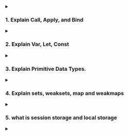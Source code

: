 <details>
<summary><h3>1. Explain Call, Apply, and Bind</h3></summary>
In JavaScript, `call`, `apply`, and `bind` are methods used to control the this context when invoking functions. Here's a detailed explanation of each:

**call**

The `call` method calls a function with a given `this` value and arguments provided individually.

**Syntax:**

```js
function.call(thisArg, arg1, arg2, ...)

```

Example:

```js
function greet(greeting, punctuation) {
  console.log(greeting + ", " + this.name + punctuation);
}

const person = { name: "Alice" };

greet.call(person, "Hello", "!"); // Output: Hello, Alice!
```

**apply**

The `apply` method is similar to `call`, but it takes an array (or array-like object) of arguments instead of listing them individually.

**Syntax:**

```js
function.apply(thisArg, [argsArray])

```

Example:

```js
function greet(greeting, punctuation) {
  console.log(greeting + ", " + this.name + punctuation);
}

const person = { name: "Alice" };

greet.apply(person, ["Hello", "!"]); // Output: Hello, Alice!
```

**bind**

The `bind` method creates a new function that, when called, has its `this` keyword set to the provided value, with a given sequence of arguments preceding any provided when the new function is called.

Syntax:

```js
const boundFunction = function.bind(thisArg, arg1, arg2, ...)

```

Example:

```js
function greet(greeting, punctuation) {
  console.log(greeting + ", " + this.name + punctuation);
}

const person = { name: "Alice" };

const boundGreet = greet.bind(person, "Hello");
boundGreet("!"); // Output: Hello, Alice!
```

**Summary**

- `call`: Invokes the function with the specified `this` context and individual arguments.
- `apply`: Invokes the function with the specified `this` context and arguments as an array.
- `bind`: Returns a new function with the specified `this` context and optionally prepends arguments.

These methods are essential for controlling the execution context of functions, especially in scenarios where the `this` keyword needs to reference a specific object.

</details>

<details>
<summary>
<h3>2. Explain Var, Let, Const</h3>
</summary>
In JavaScript, `var`, `let`, and `const` are used to declare variables, but they have different scopes, hoisting behavior, and reassignability. Here's a detailed explanation of each:

**var**

- **Scope**: Function-scoped. If declared within a function, it is only accessible within that function. If declared outside any function, it is globally scoped.
- **Hoisting**: Variables declared with `var` are hoisted to the top of their scope, but their initialization remains in place.
- **Reassignability**: Can be reassigned.
  Example:

```js
function varExample() {
  if (true) {
    var x = 10;
  }
  console.log(x); // 10
}

varExample();

console.log(y); // undefined due to hoisting
var y = 5;
```

**`let`**
**Scope**: Block-scoped. It is only accessible within the block (e.g., { }, loops, conditionals) where it is declared.
**Hoisting**: Variables declared with `let` are hoisted to the top of their block, but they are not initialized until the declaration is encountered (temporal dead zone).
**Reassignability**: Can be reassigned.
Example

```js
function letExample() {
  if (true) {
    let x = 10;
    console.log(x); // 10
  }
  // console.log(x); // ReferenceError: x is not defined
}

letExample();

let y = 5;
// let y = 6; // SyntaxError: Identifier 'y' has already been declared
```

**`const`**

**Scope**: Block-scoped. It is only accessible within the block where it is declared.
**Hoisting**: Variables declared with `const` are hoisted to the top of their block, but they are not initialized until the declaration is encountered (temporal dead zone).
**Reassignability**: Cannot be reassigned. The value must be assigned at the time of declaration.
Example:

```js
function constExample() {
  if (true) {
    const x = 10;
    console.log(x); // 10
  }
  // console.log(x); // ReferenceError: x is not defined
}

constExample();

const y = 5;
// y = 6; // TypeError: Assignment to constant variable
// const z; // SyntaxError: Missing initializer in const declaration
```

**Summary**

**`var`**:

- Function-scoped
  Hoisted with initialization undefined
- Can be reassigned

**`let`**:

- Block-scoped
  H- oisted but not initialized until the declaration is encountered (temporal dead zone)
- Can be reassigned
- **`const`**:

- Block-scoped
- Hoisted but not initialized until the declaration is encountered (temporal dead zone)
- Cannot be reassigned (constant value)

Using `let` and `const` is generally preferred over `var` due to their block-scoping, which reduces the chances of bugs related to variable scope and hoisting.

</details>

<details>
<summary>
<h3>3. Explain Primitive Data Types.</h3>
</summary>
Primitive data types in JavaScript are the most basic types of data, which are immutable and not objects. They are directly accessible at the language level and have no methods or properties (except through type coercion where JavaScript temporarily wraps them in their object counterparts). Here are the primitive data types in JavaScript:

1. **`Number`**

   - **Description**: Represents both integer and floating-point numbers.
   - **Examples**:

   ```js
   let intNumber = 42;
   let floatNumber = 3.14;
   ```

2. **`String`**

   - **Description**: Represents a sequence of characters.
   - **Examples**:

   ```js
   let singleQuoteString = "Hello, world!";
   let doubleQuoteString = "Hello, world!";
   let templateLiteral = `Hello, world!`;
   ```

3. **`Boolean`**
   - Description: Represents a logical entity and can have two values: true and false.
   - Examples:
   ```js
   let isTrue = true;
   let isFalse = false;
   ```
4. **`null`**
   - Description: Represents the intentional absence of any object value. It is a special keyword and can be assigned to a variable to indicate that the variable is empty or has an unknown value.
   - Example:
   ```js
   let emptyValue = null;
   ```
5. **`undefined`**

   - **Description**: Indicates that a variable has been declared but has not yet been assigned a value.
   - **Example**:

   ```js
   let undefinedValue;
   console.log(undefinedValue); // undefined
   ```

6. **`Symbol`**

   - **Description**: Represents a unique and immutable primitive value, often used to identify object properties uniquely. Each `Symbol` value is unique.
   - **Example**:

   ```js
   const uniqueSymbol = Symbol("description");
   const anotherSymbol = Symbol("description");
   console.log(uniqueSymbol === anotherSymbol); // false
   ```

7. **`BigInt`**

   - **Description**: Represents integers with arbitrary precision. It is useful for handling large integers that are beyond the safe integer limit for `Number` (which is )
   - **Example**:

   ```js
   const bigIntValue = BigInt(123456789012345678901234567890);
   const anotherBigInt = 123456789012345678901234567890n; // Using the "n" suffix
   console.log(bigIntValue === anotherBigInt); // true
   ```

**Characteristics of Primitive Data Types**

- **Immutability**: Once a primitive value is created, it cannot be altered. Any operation on a primitive value creates a new value.
- **Direct Access:** Primitive values are accessed directly by their value, unlike objects, which are accessed by reference.
- **Type Coercion:** JavaScript can temporarily wrap primitive values in their object counterparts (e.g., `String`, `Number`) to allow access to methods.

**Examples Demonstrating Characteristics**

**Immutability Example:**

```js
let str = "hello";
str[0] = "H"; // This has no effect
console.log(str); // "hello"
```

**Type Coercion Example:**

```js
let str = "hello";
console.log(str.toUpperCase()); // "HELLO" - String primitive is temporarily wrapped in a String object
```

Understanding these primitive data types and their characteristics is fundamental to mastering JavaScript and using its type system effectively.

</details>

<details>
<summary>
<h3>4. Explain  sets, weaksets, map and weakmaps </h3>
</summary>
In JavaScript, Set, WeakSet, Map, and WeakMap are collection objects that provide unique ways to store and manage data. Each has distinct characteristics and use cases. Here's an explanation of each:

1. **Set**

A `Set` is a collection of unique values, meaning no duplicates are allowed.

- **Characteristics**:

  - Stores any type of values, whether primitive or object references.
  - Maintains insertion order of the elements.

- **Methods**:

      - `add(value)`: Adds a new element to the set.
      - `delete(value)`: Removes an element from the set.
      - `has(value):` Checks if an element is in the set.
      - `clear():` Removes all elements from the set.
      - `size`: Returns the number of elements in the set.

  Example:

```js
const mySet = new Set();

mySet.add(1);
mySet.add(5);
mySet.add(5); // Duplicate values are not added
mySet.add("text");
mySet.add({ key: "value" });

console.log(mySet.has(1)); // true
console.log(mySet.size); // 4

mySet.delete(5);
console.log(mySet.has(5)); // false

mySet.clear();
console.log(mySet.size); // 0
```

2. **WeakSet**
   A `WeakSet` is a collection of objects only, and the references are weak.

- **Characteristics**:

  - Only stores objects (not primitive values).
  - References are weak, meaning objects in a `WeakSet` can be garbage collected if there are no other references to them.
  - Does not have a `size` property or a method to iterate over its items (like `forEach`).

- **Methods**:

      - `add(value)`: Adds a new object to the set.
      - `delete(value)`: Removes an object from the set.
      - `has(value)`: Checks if an object is in the set.

  Example:

```js
const myWeakSet = new WeakSet();

const obj1 = { a: 1 };
const obj2 = { b: 2 };

myWeakSet.add(obj1);
myWeakSet.add(obj2);

console.log(myWeakSet.has(obj1)); // true

myWeakSet.delete(obj2);
console.log(myWeakSet.has(obj2)); // false

// obj1 and obj2 will be garbage collected if no other references exist
```

3. **Map**

A `Map` is a collection of key-value pairs where keys can be of any type.

- **Characteristics**:

  - Keys can be any type (primitive values or object references).
  - Maintains the insertion order of key-value pairs.

- **Methods**:

      - `set(key, value):` Adds or updates a key-value pair.
      - `get(key)`: Retrieves the value for a given key.
      - `has(key)`: Checks if a key exists in the map.
      - `delete(key)`: Removes a key-value pair.
      - `clear()`: Removes all key-value pairs.
      - `size`: Returns the number of key-value pairs.
      - `Iteration methods`: `keys()`, `values()`, `entries()`, `forEach()`.

  Example:

```js
const myMap = new Map();

myMap.set("key1", "value1");
myMap.set(2, "value2");
myMap.set({ key: "objectKey" }, "value3");

console.log(myMap.get("key1")); // "value1"
console.log(myMap.has(2)); // true
console.log(myMap.size); // 3

myMap.delete(2);
console.log(myMap.has(2)); // false

myMap.clear();
console.log(myMap.size); // 0
```

4. **WeakMap**
   A `WeakMap` is a collection of key-value pairs where keys are objects and the references to the keys are weak.

- **Characteristics**:

  - Keys must be objects (not primitive values).
  - References to key objects are weak, meaning they can be garbage collected if there are no other references to them.
  - Does not have a `size` property or methods to iterate over its items.

- **Methods**:

      - `set(key, value)`: Adds or updates a key-value pair.
      - `get(key)`: Retrieves the value for a given key.
      - `has(key)`: Checks if a key exists in the map.
      - `delete(key)`: Removes a key-value pair.

  Example:

```js
const myWeakMap = new WeakMap();

const obj1 = { a: 1 };
const obj2 = { b: 2 };

myWeakMap.set(obj1, "value1");
myWeakMap.set(obj2, "value2");

console.log(myWeakMap.get(obj1)); // "value1"
console.log(myWeakMap.has(obj2)); // true

myWeakMap.delete(obj2);
console.log(myWeakMap.has(obj2)); // false

// obj1 and obj2 will be garbage collected if no other references exist
```

**Summary**

- **Set**: Stores unique values of any type and maintains insertion order.
- **WeakSet**: Stores objects only with weak references, allowing garbage collection of objects no longer referenced elsewhere.
- **Map**: Stores key-value pairs with keys of any type and maintains insertion order.
- **WeakMap**: Stores key-value pairs with object keys and weak references, allowing garbage collection of keys no longer referenced elsewhere.

These collection types provide flexibility and efficiency for various use cases in JavaScript programming.

</details>
<details>
<summary>
<h3>5. what is session storage and local storage</h3>
</summary>
Session Storage and Local Storage are both web storage APIs provided by HTML5 to store data on the client's browser. They allow you to save data in key/value pairs and are designed to hold data in a more persistent way compared to cookies, but they differ in terms of scope and duration of storage.

**Session Storage**

**Scope and Duration:**

- Scope: Data is stored only for the duration of the page session. A page session lasts as long as the browser is open, and survives over page reloads and restores.
- Duration: Data is lost when the page session ends, which means when the browser or tab is closed.

**Usage**:

- It is used for storing data that needs to be available for the duration of a page session, such as temporary states and user inputs.

**Example**:

```js
// Save data to sessionStorage
sessionStorage.setItem("key", "value");

// Retrieve data from sessionStorage
let data = sessionStorage.getItem("key");

// Remove data from sessionStorage
sessionStorage.removeItem("key");

// Clear all data from sessionStorage
sessionStorage.clear();
```

**Local Storage**

**Scope and Duration:**

- Scope: Data is stored with no expiration time and is accessible from any page on the same domain.
- Duration: Data persists even after the browser is closed and reopened. It remains until it is explicitly deleted by the user or the application.

**Usage**:

- It is used for storing data that needs to persist across sessions, such as user preferences, settings, and other application state information.
  Example:

```js
// Save data to localStorage
localStorage.setItem("key", "value");

// Retrieve data from localStorage
let data = localStorage.getItem("key");

// Remove data from localStorage
localStorage.removeItem("key");

// Clear all data from localStorage
localStorage.clear();
```

**Key Differences**

1. **Lifetime:**

   - Session Storage: Data is cleared when the page session ends.
   - Local Storage: Data persists until explicitly deleted.

1. **Scope:**

   - Session Storage: Data is specific to the current tab or window.
   - Local Storage: Data is shared across all tabs and windows within the same origin.

1. **Use Cases:**

   - Session Storage: Temporary data, form data during navigation, session-specific settings.
   - Local Storage: User preferences, application settings, persistent state data.

Both storage types offer a straightforward way to manage client-side data without server communication, enhancing performance and user experience by reducing server load and latency.

</details>
<details>
<summary>
<h3></h3>
</summary>
</details>
